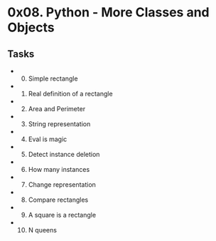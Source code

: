 # 0x08. Python - More Classes and Objects
## Tasks
* 0. Simple rectangle
* 1. Real definition of a rectangle
* 2. Area and Perimeter
* 3. String representation
* 4. Eval is magic
* 5. Detect instance deletion
* 6. How many instances
* 7. Change representation
* 8. Compare rectangles
* 9. A square is a rectangle
* 10. N queens
